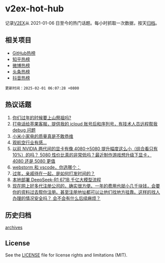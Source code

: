 # v2ex-hot-hub

 记录[V2EX](https://www.v2ex.com/)从 2021-01-06 日至今的热门话题。每小时抓取一次数据，按天[归档](archives)。
 
 ## 相关项目

- [GitHub热榜](https://github.com/snaildev/github-hot-hub)
- [知乎热榜](https://github.com/snaildev/zhihu-hot-hub)
- [微博热榜](https://github.com/snaildev/weibo-hot-hub)
- [头条热榜](https://github.com/snaildev/toutiao-hot-hub)
- [抖音热榜](https://github.com/snaildev/douyin-hot-hub)


 `更新时间：2025-02-01 06:07:28 +0800`

## 热议话题

1. [你们过年的时候要上山祭祖吗?](https://www.v2ex.com/t/1108377)
1. [打电话给苹果客服，提供我的 icloud 账号后和序列号，有技术人员远程帮我 debug 问题](https://www.v2ex.com/t/1108378)
1. [小米小家电的质量真是不敢恭维](https://www.v2ex.com/t/1108409)
1. [观航空行业有感…](https://www.v2ex.com/t/1108404)
1. [以前 NVIDIA 两代间的显卡有像 4080->5080 提升幅度这么小（综合看只有 10%）的吗？ 5080 性价比真的非常低吗？最近制作游戏想升级下显卡， 4080 还是 5080 更值](https://www.v2ex.com/t/1108417)
1. [webstorm 和 vscode，你选哪个：](https://www.v2ex.com/t/1108420)
1. [过年，亲戚待在一起，是如何打发时间的？](https://www.v2ex.com/t/1108442)
1. [本地部署 DeepSeek-R1 671B 千亿大模型流程](https://www.v2ex.com/t/1108393)
1. [现在网上好多代注册公司的，确实很方便。一年的费用也就小几千块钱，会要你的资料过去帮你注册。甚至注册地址都可以让他们找地方挂靠。这样的找人办理的情况安全吗？ 会不会有什么后续麻烦？](https://www.v2ex.com/t/1108383)

## 历史归档

[archives](archives)

## License

See the [LICENSE](LICENSE) file for license rights and limitations (MIT).
